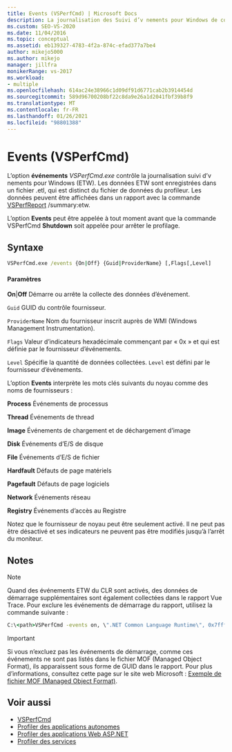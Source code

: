 ```yaml
---
title: Events (VSPerfCmd) | Microsoft Docs
description: La journalisation des Suivi d’v nements pour Windows de contrôle (ETW) à l’aide de l’option events dans l’outil de ligne de commande VSPerfCmd.exe. Passez en revue les paramètres de syntaxe.
ms.custom: SEO-VS-2020
ms.date: 11/04/2016
ms.topic: conceptual
ms.assetid: eb139327-4783-4f2a-874c-efad377a7be4
author: mikejo5000
ms.author: mikejo
manager: jillfra
monikerRange: vs-2017
ms.workload:
- multiple
ms.openlocfilehash: 614ac24e38966c1d09df91d6771cab2b3914454d
ms.sourcegitcommit: 589d96700208bf22c8da9e26a1d2041fbf39b8f9
ms.translationtype: MT
ms.contentlocale: fr-FR
ms.lasthandoff: 01/26/2021
ms.locfileid: "98801388"
---
```

# <a name="events-vsperfcmd"></a>Events (VSPerfCmd)
L’option **événements** *VSPerfCmd.exe* contrôle la journalisation suivi d’v nements pour Windows (ETW). Les données ETW sont enregistrées dans un fichier .etl, qui est distinct du fichier de données du profileur. Les données peuvent être affichées dans un rapport avec la commande [VSPerfReport](../profiling/vsperfreport.md) /summary:etw.

 L’option **Events** peut être appelée à tout moment avant que la commande VSPerfCmd **Shutdown** soit appelée pour arrêter le profilage.

## <a name="syntax"></a>Syntaxe

```cmd
VSPerfCmd.exe /events {On|Off} {Guid|ProviderName} [,Flags[,Level]
```

#### <a name="parameters"></a>Paramètres
 **On**&#124;**Off** Démarre ou arrête la collecte des données d’événement.

 `Guid` GUID du contrôle fournisseur.

 `ProviderName` Nom du fournisseur inscrit auprès de WMI (Windows Management Instrumentation).

 `Flags` Valeur d’indicateurs hexadécimale commençant par « 0x » et qui est définie par le fournisseur d’événements.

 `Level` Spécifie la quantité de données collectées. `Level` est défini par le fournisseur d’événements.

 L’option **Events** interprète les mots clés suivants du noyau comme des noms de fournisseurs :

 **Process** Événements de processus

 **Thread** Événements de thread

 **Image** Événements de chargement et de déchargement d’image

 **Disk** Événements d’E/S de disque

 **File** Événements d’E/S de fichier

 **Hardfault** Défauts de page matériels

 **Pagefault** Défauts de page logiciels

 **Network** Événements réseau

 **Registry** Événements d’accès au Registre

 Notez que le fournisseur de noyau peut être seulement activé. Il ne peut pas être désactivé et ses indicateurs ne peuvent pas être modifiés jusqu’à l’arrêt du moniteur.

## <a name="remarks"></a>Notes

> [!NOTE]
> Quand des événements ETW du CLR sont activés, des données de démarrage supplémentaires sont également collectées dans le rapport Vue Trace. Pour exclure les événements de démarrage du rapport, utilisez la commande suivante :

```cmd
C:\<path>VSPerfCmd -events on, \".NET Common Language Runtime\", 0x7fffffff, 5
```

> [!IMPORTANT]
> Si vous n’excluez pas les événements de démarrage, comme ces événements ne sont pas listés dans le fichier MOF (Managed Object Format), ils apparaissent sous forme de GUID dans le rapport. Pour plus d’informations, consultez cette page sur le site web Microsoft : [Exemple de fichier MOF (Managed Object Format)](https://msdn.microsoft.com/library/default.aspx).

## <a name="see-also"></a>Voir aussi
- [VSPerfCmd](../profiling/vsperfcmd.md)
- [Profiler des applications autonomes](../profiling/command-line-profiling-of-stand-alone-applications.md)
- [Profiler des applications Web ASP.NET](../profiling/command-line-profiling-of-aspnet-web-applications.md)
- [Profiler des services](../profiling/command-line-profiling-of-services.md)
